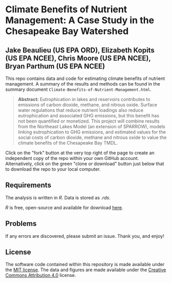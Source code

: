 # Climate Benefits of Nutrient Management: A Case Study in the Chesapeake Bay Watershed

## Jake Beaulieu (US EPA ORD), Elizabeth Kopits (US EPA NCEE), Chris Moore (US EPA NCEE), Bryan Parthum (US EPA NCEE)

This repo contains data and code for estimating climate benefits of nutrient management. A summary of the results and methods can be found in the summary document `Climate-Benefits-of-Nutrient-Management.html`. 

> **Abstract:** Eutrophication in lakes and reservoirs contributes to emissions of carbon dioxide, methane, and nitrous oxide.  Surface water regulations that reduce nutrient loadings also reduce eutrophication and associated GHG emissions, but this benefit has not been quantified or monetized.  This project will combine results from the Northeast Lakes Model (an extension of SPARROW), models linking eutrophication to GHG emissions, and estimated values for the social costs of carbon dioxide, methane and nitrous oxide to value the climate benefits of the Chesapeake Bay TMDL.  

Click on the "fork" button at the very top right of the page to create an independent copy of the repo within your own GitHub account. Alternatively, click on the green "clone or download" button just below that to download the repo to your local computer.

## Requirements

The analysis is written in *R*. Data is stored as *.rds*.

*R* is free, open-source and available for download [here](https://www.r-project.org/).

## Problems

If any errors are discovered, please submit an issue. Thank you, and enjoy!

## License

The software code contained within this repository is made available under the [MIT license](http://opensource.org/licenses/mit-license.php). The data and figures are made available under the [Creative Commons Attribution 4.0](https://creativecommons.org/licenses/by/4.0/) license.
